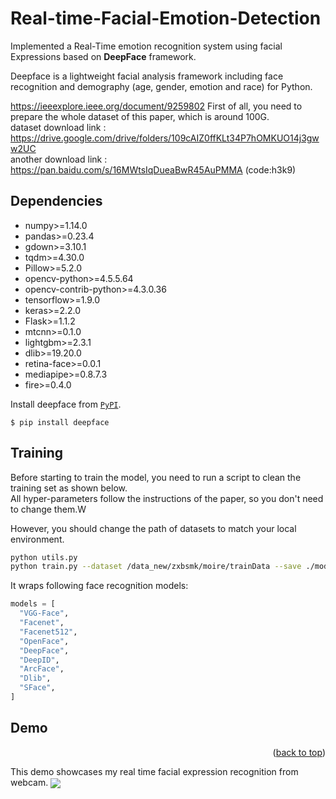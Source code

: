 # Real-time-Facial-Emotion-Detection

Implemented a Real-Time emotion recognition system using facial Expressions based on **DeepFace** framework. 

Deepface is a lightweight facial analysis framework including face recognition and demography (age, gender, emotion and race) for Python.


https://ieeexplore.ieee.org/document/9259802
First of all, you need to prepare the whole dataset of this paper, which is around 100G.\
dataset download link : https://drive.google.com/drive/folders/109cAIZ0ffKLt34P7hOMKUO14j3gww2UC \
another download link : https://pan.baidu.com/s/16MWtsIqDueaBwR45AuPMMA (code:h3k9)

## Dependencies

* numpy>=1.14.0
* pandas>=0.23.4
* gdown>=3.10.1
* tqdm>=4.30.0
* Pillow>=5.2.0
* opencv-python>=4.5.5.64
* opencv-contrib-python>=4.3.0.36
* tensorflow>=1.9.0
* keras>=2.2.0
* Flask>=1.1.2
* mtcnn>=0.1.0
* lightgbm>=2.3.1
* dlib>=19.20.0
* retina-face>=0.0.1
* mediapipe>=0.8.7.3
* fire>=0.4.0

Install deepface from [`PyPI`](https://pypi.org/project/deepface/). 

```shell
$ pip install deepface
```



## Training

Before starting to train the model, you need to run a script to clean the training set as shown below.\
All hyper-parameters follow the instructions of the paper, so you don't need to change them.W

However, you should change the path of datasets to match your local environment.

```bash
python utils.py
python train.py --dataset /data_new/zxbsmk/moire/trainData --save ./model
```

It wraps following face recognition models:
```python
models = [
  "VGG-Face", 
  "Facenet", 
  "Facenet512", 
  "OpenFace", 
  "DeepFace", 
  "DeepID", 
  "ArcFace", 
  "Dlib", 
  "SFace",
]
```

<!-- USAGE EXAMPLES -->
## Demo



<p align="right">(<a href="#top">back to top</a>)</p>

This demo showcases my real time facial expression recognition from webcam. 
<img src="emotions.gif"  align="center">
